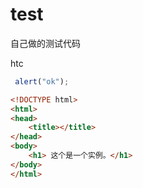 # test


自己做的测试代码


htc

```js
 alert("ok");
```

```html
<!DOCTYPE html>
<html>
<head>
	<title></title>
</head>
<body>
	<h1> 这个是一个实例。</h1>
</body>
</html>
```
